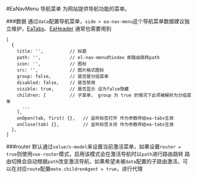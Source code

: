 #EaNavMenu 导航菜单
为网站提供导航功能的菜单。

<slot></slot>

###数据
通过`data`配置导航菜单，`side > ea-nav-menu`这个导航菜单数据建议独立维护，[EaTabs](#/ea-tabs)、[EaHeader](#/ea-header) 通常也需要用到
```
[
  {
    title: '',          // 标题
    path: '',           // el-nav-menu的index 即路由跳转path
    icon: '',           // 图标    
    src: '',            // 图片格式图标
    group: false,       // 是否是分组菜单      
    disabled: false,    // 是否禁用 
    visible: true,      // 是否显示 设为false隐藏 
    children: [         // 子菜单， group 为 true 的情况下此项被解析为分组菜单
      ...
    ],
    onOpen(tab, first) {},   // 监听标签打开 作为参数传给ea-tabs生效
    onClose(tab) {},         // 监听标签关闭 作为参数传给ea-tabs生效
  },
]
```

###router
默认通过`value/v-model`来设置当前激活菜单，如果设置`router = true`则使用`vue-router`模式，启用该模式会在激活导航时以`path`进行路由跳转
路由切换会自动根据`path`改变激活导航，如果希望未被`data`配置的子路由激活，可以在对应`route`配置`mete.childrenAgent = true`，进行代理

<slot name="table"></slot>
